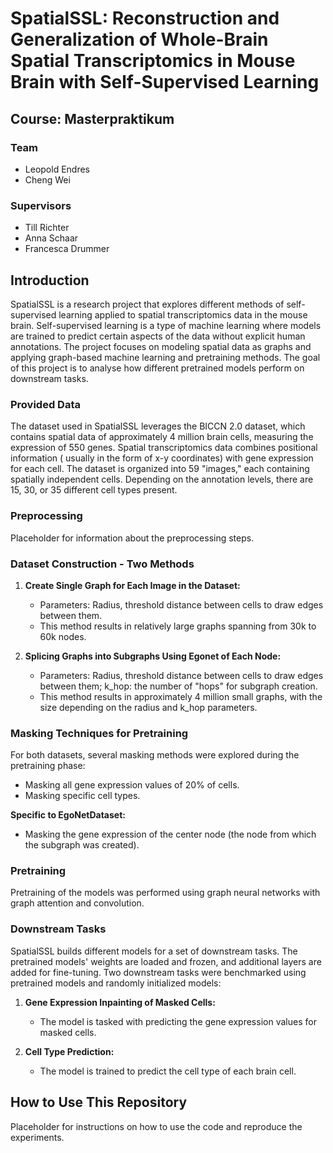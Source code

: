# SpatialSSL: Reconstruction and Generalization of Whole-Brain Spatial Transcriptomics in Mouse Brain with Self-Supervised Learning

## Course: Masterpraktikum

### Team

- Leopold Endres
- Cheng Wei

### Supervisors

- Till Richter
- Anna Schaar
- Francesca Drummer

## Introduction

SpatialSSL is a research project that explores different methods of self-supervised learning applied to spatial
transcriptomics data in the mouse brain. Self-supervised learning is a type of machine learning where models are trained
to predict certain aspects of the data without explicit human annotations. The project focuses on modeling spatial data
as graphs and applying graph-based machine learning and pretraining methods. The goal of this project is to analyse how
different pretrained models perform on downstream tasks.

### Provided Data

The dataset used in SpatialSSL leverages the BICCN 2.0 dataset, which contains spatial data of approximately 4 million
brain cells, measuring the expression of 550 genes. Spatial transcriptomics data combines positional information (
usually in the form of x-y coordinates) with gene expression for each cell. The dataset is organized into 59 "images,"
each containing spatially independent cells. Depending on the annotation levels, there are 15, 30, or 35 different cell
types present.

### Preprocessing

Placeholder for information about the preprocessing steps.

### Dataset Construction - Two Methods

1. **Create Single Graph for Each Image in the Dataset:**
    - Parameters: Radius, threshold distance between cells to draw edges between them.
    - This method results in relatively large graphs spanning from 30k to 60k nodes.

2. **Splicing Graphs into Subgraphs Using Egonet of Each Node:**
    - Parameters: Radius, threshold distance between cells to draw edges between them; k_hop: the number of "hops" for
      subgraph creation.
    - This method results in approximately 4 million small graphs, with the size depending on the radius and k_hop
      parameters.

### Masking Techniques for Pretraining

For both datasets, several masking methods were explored during the pretraining phase:

- Masking all gene expression values of 20% of cells.
- Masking specific cell types.

**Specific to EgoNetDataset:**

- Masking the gene expression of the center node (the node from which the subgraph was created).

### Pretraining

Pretraining of the models was performed using graph neural networks with graph attention and convolution.

### Downstream Tasks

SpatialSSL builds different models for a set of downstream tasks. The pretrained models' weights are loaded and frozen,
and additional layers are added for fine-tuning. Two downstream tasks were benchmarked using pretrained models and
randomly initialized models:

1. **Gene Expression Inpainting of Masked Cells:**
    - The model is tasked with predicting the gene expression values for masked cells.

2. **Cell Type Prediction:**
    - The model is trained to predict the cell type of each brain cell.

## How to Use This Repository

Placeholder for instructions on how to use the code and reproduce the experiments.